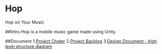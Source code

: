 # Hop
Hop on Your Music

##Intro
Hop is a mobile music game made using Unity.

##Document
1.[Project Chater](https://docs.google.com/document/d/1Uxlx6vGL_AeIQXD0ijKsToYLFGPiZCRep7Dx-uwhRow/edit?usp=sharing)
2.[Project Backlog](https://docs.google.com/document/d/1NG_CDnDM6WBKmU3wKrE-oNVvMe7b-6eiuaxvId2wFzk/edit?usp=sharing)
3.[Design Document - high level structure diagram](https://drive.google.com/file/d/0B4onrFO3F4y9eHlEYlcydUJqa3M/view?usp=sharing)
